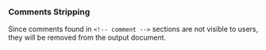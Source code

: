 ### Comments Stripping

Since comments found in `<!-- comment -->` sections are not visible to users, they will be removed from the output document.
